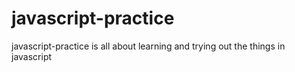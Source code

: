 # javascript-practice
javascript-practice is all about learning and trying out the things in javascript

